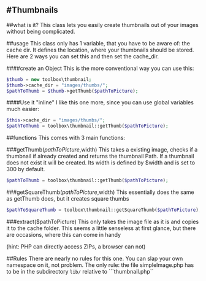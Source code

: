 #Thumbnails
---
##what is it?
This class lets you easily create thumbnails out of your images without being complicated.

##usage
This class only has 1 variable, that you have to be aware of: the cache dir. It defines the location, where your thumbnails should be stored. Here are 2 ways you can set this and then set the cache_dir.

####create an Object
This is the more conventional way you can use this:

```PHP
$thumb = new toolbox\thumbnail;
$thumb->cache_dir = "images/thumbs/";
$pathToThumb = $thumb->getThumb($pathToPicture);
```


####Use it "inline"
I like this one more, since you can use global variables much easier:

```PHP
$this->cache_dir = "images/thumbs/";
$pathToThumb = toolbox\thumbnail::getThumb($pathToPicture);
```














##functions
This comes with 3 main functions:

###getThumb($pathToPicture,$width)
This takes a existing image, checks if a thumbnail if already created and returns the thumbnail Path. If a thumbnail does not exist it will be created. Its width is defined by $width and is set to 300 by default.

```PHP
$pathToThumb = toolbox\thumbnail::getThumb($pathToPicture);
```

###getSquareThumb($pathToPicture,$width)
This essentially does the same as getThumb does, but it creates square thumbs

```PHP
$pathToSquareThumb = toolbox\thumbnail::getSquareThumb($pathToPicture);
```

###extract($pathToPicture)
This only takes the image file as it is and copies it to the cache folder. This seems a little senseless at first glance, but there are occasions, where this can come in handy

(hint: PHP can directly access ZIPs, a browser can not)

##Rules
There are nearly no rules for this one. You can slap your own namespace on it, not problem.
The only rule: the file simpleImage.php has to be in the subdirectory ```lib/``` relative to ```thumbnail.php``